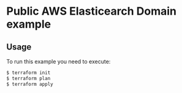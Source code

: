 # Public AWS Elasticearch Domain example
## Usage

To run this example you need to execute:

```bash
$ terraform init
$ terraform plan
$ terraform apply
```
